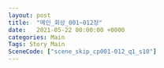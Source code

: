 ```yaml
---
layout: post
title:  "메인_회상_001~012장"
date:   2021-05-22 00:00:00 +0000
categories: Main
Tags: Story Main
SceneCode: ["scene_skip_cp001-012_q1_s10"]
---
```

